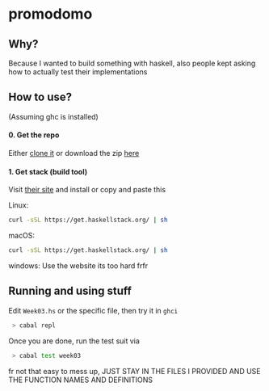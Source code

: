 # promodomo

## Why? 
Because I wanted to build something with haskell, also people kept asking how to actually test their implementations

## How to use?
(Assuming ghc is installed)  
  
#### 0. Get the repo
Either [clone it](https://github.com/LordBurtz/promodomo.git) or download the zip [here](https://github.com/LordBurtz/promodomo/archive/refs/heads/master.zip)

#### 1. Get stack (build tool)
Visit [their site](https://docs.haskellstack.org/en/stable/install_and_upgrade/#__tabbed_3_1) and install or copy and paste this  
  
Linux:
```sh
curl -sSL https://get.haskellstack.org/ | sh
```  
  
macOS:
```sh
curl -sSL https://get.haskellstack.org/ | sh
```  
  
windows:
Use the website its too hard frfr  
  

## Running and using stuff
Edit `Week03.hs` or the specific file, then try it in `ghci`
```sh
 > cabal repl
```  
  
Once you are done, run the test suit via
```sh
 > cabal test week03
```  
  
fr not that easy to mess up, JUST STAY IN THE FILES I PROVIDED AND USE THE FUNCTION NAMES AND DEFINITIONS 